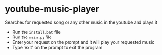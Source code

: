 # youtube-music-player
Searches for requested song or any other music in the youtube and plays it

* Run the `install.bat` file
* Run the `main.py` file
* Enter your request on the prompt and it will play your requested music
* Type 'exit' on the prompt to exit the program
